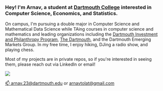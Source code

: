 
<!--
### Hey there! 👋

<!--
**arnavtolat/arnavtolat** is a ✨ _special_ ✨ repository because its `README.md` (this file) appears on your GitHub profile.

### Hi there 👋

I'm Ethan, a computer science student at Dartmouth College in Hanover, NH. I am originally from the D.C. area.

I am interested in programming, music, and gaming. In my studies, I am looking to learn more about machine learning, A.I., and web development.

### Note on Projects

I have privated those repositories that contain school projects so as to adhere to academic policies.

Among the private projects in my repositories are the: Tiny Search Engine, Collaborative Painting, POS Tagger, and Dartmouth Pathfinding.

To access private school projects, please [send me an email](mailto:ethanjthomas727@gmail.com) with your github profile.

Here are some ideas to get you started:

- 🔭 I’m currently working on ...
- 🌱 I’m currently learning ...
- 👯 I’m looking to collaborate on ...
- 🤔 I’m looking for help with ...
- 💬 Ask me about ...
- 📫 How to reach me: ...
- 😄 Pronouns: ...
- ⚡ Fun fact: ...
-->
<!--

My name is Arnav Tolat, and I am a junior at Dartmouth College pursuing a double major in computer science and mathematical data science. In the classroom, I've taken courses including Data Structures, Machine Learning and Statistical Data Analysis, Discrete Mathematics, Digital Electronics, and Multivariable Calculus. Outside of the classroom, I can be found swimming in the Connecticut River, attending a leadership meeting for the Dartmouth Investment and Philanthropy Program, or DJing my radio show on wDCR. I'm passionate about using technology and understanding data to deliver value for people.
 -->
 
<!--
### Technical Skills :hammer:
I have worked extensively with Java, Python, VHDL, Matlab, C, R and Stata. Within Python, I have experience with the NumPy, pandas, Scikit-learn, Matplotlib, pymc3, Statsmodels, and NLTK libraries. I also have experience with LaTeX, Photoshop, Excel and Figma. 
 -->
 
### Hey! I'm Arnav, a student at [Dartmouth College](https://en.wikipedia.org/wiki/Dartmouth_College) interested in Computer Science, Economics, and Statistics.

On campus, I'm pursuing a double major in Computer Science and Mathematical Data Science while TAing courses in computer science and mathematics and leading organizations including the [Dartmouth Investment and Philanthropy Program](https://dippnh.org), [The Dartmouth](https://www.thedartmouth.com), and the Dartmouth Emerging Markets Group. In my free time, I enjoy hiking, DJing a radio show, and playing chess. 

Most of my projects are in private repos, so if you're interested in seeing them, please reach out via LinkedIn or email! 

<p align="left">
<a href="https://www.linkedin.com/in/tolat">
<img src="https://img.shields.io/badge/LinkedIn-blue?style=for-the-badge&logo=linkedin&labelColor=blue">

📫 arnav.23@dartmouth.edu or arnavtolat@gmail.com

</a>
</p>
